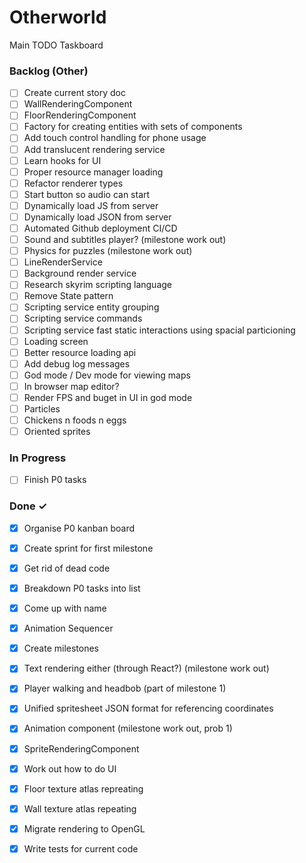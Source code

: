 # Otherworld

Main TODO Taskboard 

### Backlog (Other)

- [ ] Create current story doc  
- [ ] WallRenderingComponent  
- [ ] FloorRenderingComponent  
- [ ] Factory for creating entities with sets of components  
- [ ] Add touch control handling for phone usage  
- [ ] Add translucent rendering service  
- [ ] Learn hooks for UI  
- [ ] Proper resource manager loading  
- [ ] Refactor renderer types  
- [ ] Start button so audio can start  
- [ ] Dynamically load JS from server  
- [ ] Dynamically load JSON from server  
- [ ] Automated Github deployment CI/CD  
- [ ] Sound and subtitles player? (milestone work out)  
- [ ] Physics for puzzles (milestone work out)  
- [ ] LineRenderService  
- [ ] Background render service  
- [ ] Research skyrim scripting language  
- [ ] Remove State pattern  
- [ ] Scripting service entity grouping  
- [ ] Scripting service commands  
- [ ] Scripting service fast static interactions using spacial particioning  
- [ ] Loading screen  
- [ ] Better resource loading api  
- [ ] Add debug log messages  
- [ ] God mode / Dev mode for viewing maps  
- [ ] In browser map editor?  
- [ ] Render FPS and buget in UI in god mode  
- [ ] Particles  
- [ ] Chickens n foods n eggs  
- [ ] Oriented sprites  

### In Progress

- [ ] Finish P0 tasks  

### Done ✓

- [x] Organise P0 kanban board  
- [x] Create sprint for first milestone  
- [x] Get rid of dead code  
- [x] Breakdown P0 tasks into list  
- [x] Come up with name  
- [x] Animation Sequencer  
- [x] Create milestones  
- [x] Text rendering either (through React?) (milestone work out)  
- [x] Player walking and headbob (part of milestone 1)  
- [x] Unified spritesheet JSON format for referencing coordinates  
- [x] Animation component (milestone work out, prob 1)  
- [x] SpriteRenderingComponent  
- [x] Work out how to do UI  
- [x] Floor texture atlas repreating  
- [x] Wall texture atlas repeating  
- [x] Migrate rendering to OpenGL  
- [x] Write tests for current code  

